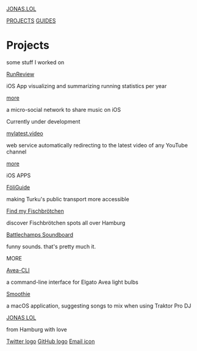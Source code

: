 [JONAS.LOL](https://jonas.lol/)

[PROJECTS](https://jonas.lol/projects) [GUIDES](https://jonas.lol/guides)

Projects
==========

some stuff I worked on

[](https://jonas.lol/runreview) [RunReview](https://jonas.lol/runreview)

iOS App visualizing and summarizing running statistics per year

[more](https://jonas.lol/runreview)

[](https://tastytunes.app/)

a micro-social network to share music on iOS

Currently under development

[mylatest.video](https://mylatest.video/)

web service automatically redirecting to the latest video of any YouTube channel

[more](https://jonas.lol/projects/mylatest-video)

iOS APPS

[FöliGuide](https://jonas.lol/projects/foliguide/)

making Turku's public transport more accessible

[Find my Fischbrötchen](https://jonas.lol/projects/find-my-fischbroetchen/)

discover Fischbrötchen spots all over Hamburg

[Battlechamps Soundboard](https://jonas.lol/projects/battlechamps/)

funny sounds. that's pretty much it.

MORE

[Avea-CLI](https://jonas.lol/projects/avea/)

a command-line interface for Elgato Avea light bulbs

[Smoothie](https://jonas.lol/projects/smoothie/)

a macOS application, suggesting songs to mix when using Traktor Pro DJ

[JONAS LOL](https://jonas.lol/)

from Hamburg with love

[Twitter logo](https://twitter.com/vfuc42) [GitHub logo](https://github.com/vfuc) [Email icon](https://jonas.lol/cdn-cgi/l/email-protection#97fff2fbfbf8d7fdf8f9f6e4b9fbf8fb)
